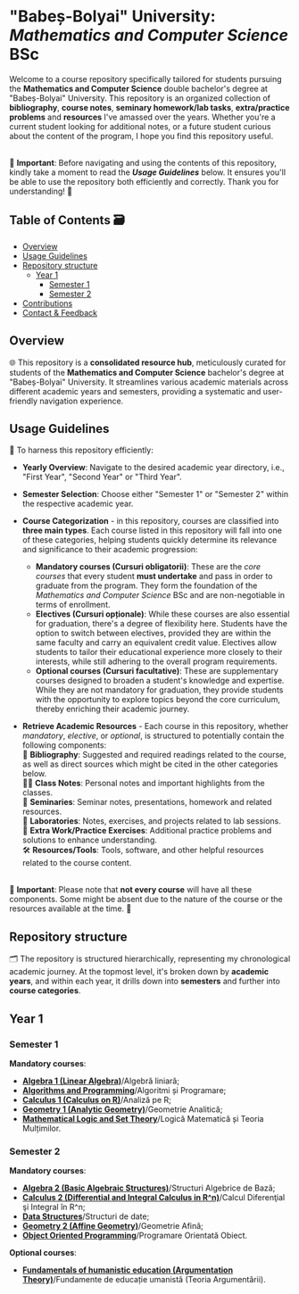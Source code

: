 # "Babeș-Bolyai" University: _Mathematics and Computer Science_ BSc
Welcome to a course repository specifically tailored for students pursuing the **Mathematics and Computer Science** double bachelor's degree at "Babeș-Bolyai" University. This repository is an organized collection of **bibliography**, **course notes**, **seminary homework/lab tasks**, **extra/practice problems** and **resources** I've amassed over the years. Whether you're a current student looking for additional notes, or a future student curious about the content of the program, I hope you find this repository useful.

<br> 🔷 **Important**: Before navigating and using the contents of this repository, kindly take a moment to read the **_Usage Guidelines_** below. It ensures you'll be able to use the repository both efficiently and correctly. Thank you for understanding! 🔷

## Table of Contents 🗃️

- [Overview](#overview)
- [Usage Guidelines](#usage-guidelines)
- [Repository structure](#repository-structure)
    - [Year 1](#year-1)
        - [Semester 1](#semester-1)
        - [Semester 2](#semester-2)
- [Contributions](#contributions)
- [Contact & Feedback](#contact--feedback)

## Overview

🌐 This repository is a **consolidated resource hub**, meticulously curated for students of the **Mathematics and Computer Science** bachelor's degree at "Babeș-Bolyai" University. It streamlines various academic materials across different academic years and semesters, providing a systematic and user-friendly navigation experience.

## Usage Guidelines
📑 To harness this repository efficiently:

- **Yearly Overview**: Navigate to the desired academic year directory, i.e., "First Year", "Second Year" or "Third Year".
  
- **Semester Selection**: Choose either "Semester 1" or "Semester 2" within the respective academic year.
  
- **Course Categorization** - in this repository, courses are classified into **three main types**. Each course listed in this repository will fall into one of these categories, helping students quickly determine its relevance and significance to their academic progression:
  
    - **Mandatory courses (Cursuri obligatorii)**: These are the _core courses_ that every student **must undertake** and pass in order to graduate from the program. They form the foundation of the _Mathematics and Computer Science_ BSc and are non-negotiable in terms of enrollment.
    - **Electives (Cursuri opționale)**: While these courses are also essential for graduation, there's a degree of flexibility here. Students have the option to switch between electives, provided they are within the same faculty and carry an equivalent credit value. Electives allow students to tailor their educational experience more closely to their interests, while still adhering to the overall program requirements.
    - **Optional courses (Cursuri facultative)**: These are supplementary courses designed to broaden a student's knowledge and expertise. While they are not mandatory for graduation, they provide students with the opportunity to explore topics beyond the core curriculum, thereby enriching their academic journey.
      
- **Retrieve Academic Resources** - Each course in this repository, whether _mandatory_, _elective_, or _optional_, is structured to potentially contain the following components:
   <br> 📖 **Bibliography**: Suggested and required readings related to the course, as well as direct sources which might be cited in the other categories below. 
   <br> ✍🏼 **Class Notes**: Personal notes and important highlights from the classes.
   <br> 📝 **Seminaries**: Seminar notes, presentations, homework and related resources.
   <br> 🔬 **Laboratories**: Notes, exercises, and projects related to lab sessions.
   <br> 🔎 **Extra Work/Practice Exercises**: Additional practice problems and solutions to enhance understanding.
   <br> 🛠️ **Resources/Tools**: Tools, software, and other helpful resources related to the course content.

<br> 🔷 **Important**: Please note that **not every course** will have all these components. Some might be absent due to the nature of the course or the resources available at the time. 🔷

## Repository structure
🗂️ The repository is structured hierarchically, representing my chronological academic journey. At the topmost level, it's broken down by **academic years**, and within each year, it drills down into **semesters** and further into **course categories**.

## Year 1
### Semester 1
**Mandatory courses**:
- **[Algebra 1 (Linear Algebra)](https://github.com/AndreeaSofia/University_Math-CompSci_BSc_UBB/tree/main/First%20year%20-%20Semester%201/Mandatory%20courses%20(Cursuri%20obligatorii)/Algebra%201%20(Linear%20Algebra))**/Algebră liniară;
- **[Algorithms and Programming](https://github.com/AndreeaSofia/University_Math-CompSci_BSc_UBB/tree/main/First%20year%20-%20Semester%201/Mandatory%20courses%20(Cursuri%20obligatorii)/Algorithms%20and%20Programming)**/Algoritmi și Programare;
- **[Calculus 1 (Calculus on R)](https://github.com/AndreeaSofia/University_Math-CompSci_BSc_UBB/tree/main/First%20year%20-%20Semester%201/Mandatory%20courses%20(Cursuri%20obligatorii)/Calculus%201%20(Calculus%20on%20R))**/Analiză pe R;
- **[Geometry 1 (Analytic Geometry)](https://github.com/AndreeaSofia/University_Math-CompSci_BSc_UBB/tree/main/First%20year%20-%20Semester%201/Mandatory%20courses%20(Cursuri%20obligatorii)/Geometry%201%20(Analytic%20Geometry))**/Geometrie Analitică;
- **[Mathematical Logic and Set Theory](https://github.com/AndreeaSofia/University_Math-CompSci_BSc_UBB/tree/main/First%20year%20-%20Semester%201/Mandatory%20courses%20(Cursuri%20obligatorii)/Matematical%20Logic%20and%20Set%20Theory)**/Logică Matematică și Teoria Mulțimilor.

### Semester 2
**Mandatory courses**:
- **[Algebra 2 (Basic Algebraic Structures)]()**/Structuri Algebrice de Bază;
- **[Calculus 2 (Differential and Integral Calculus in R^n)]()**/Calcul Diferenţial şi Integral în R^n;
- **[Data Structures]()**/Structuri de date;
- **[Geometry 2 (Affine Geometry)]()**/Geometrie Afină;
- **[Object Oriented Programming]()**/Programare Orientată Obiect.

**Optional courses**:
- **[Fundamentals of humanistic education (Argumentation Theory)]()**/Fundamente de educație umanistă (Teoria Argumentării).
